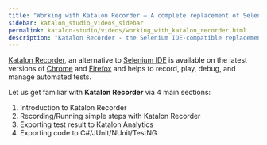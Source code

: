 ```yaml
---
title: "Working with Katalon Recorder – A complete replacement of Selenium IDE"
sidebar: katalon_studio_videos_sidebar
permalink: katalon-studio/videos/working_with_katalon_recorder.html
description: "Katalon Recorder - the Selenium IDE-compatible replacement on latest Chrome and Firefox. This video will introduce and show you how to work with it!"
---
```


[Katalon Recorder](/katalon-studio/blog/katalon-automation-recorder/), an alternative to [Selenium IDE](/katalon-studio/blog/selenium-ide-alternative-firefox-chrome/) is available on the latest versions of [Chrome](https://chrome.google.com/webstore/detail/katalon-automation-record/ljdobmomdgdljniojadhoplhkpialdid?utm_source=chrome-ntp-icon) and [Firefox](https://addons.mozilla.org/en-US/firefox/addon/katalon-automation-record/) and helps to record, play, debug, and manage automated tests.

Let us get familiar with **Katalon Recorder** via 4 main sections:

1.  Introduction to Katalon Recorder
2.  Recording/Running simple steps with Katalon Recorder
3.  Exporting test result to Katalon Analytics
4.  Exporting code to C#/JUnit/NUnit/TestNG

